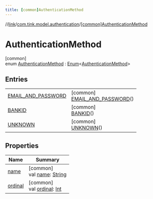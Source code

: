```yaml
---
title: [common]AuthenticationMethod
---
```

//[link](../../../index.html)/[com.tink.model.authentication](../index.html)/[[common]AuthenticationMethod](index.html)



# AuthenticationMethod



[common]\
enum [AuthenticationMethod](index.html) : [Enum](https://kotlinlang.org/api/latest/jvm/stdlib/kotlin/-enum/index.html)&lt;[AuthenticationMethod](index.html)&gt;



## Entries


| | |
|---|---|
| [EMAIL_AND_PASSWORD](-e-m-a-i-l_-a-n-d_-p-a-s-s-w-o-r-d/index.html) | [common]<br>[EMAIL_AND_PASSWORD](-e-m-a-i-l_-a-n-d_-p-a-s-s-w-o-r-d/index.html)() |
| [BANKID](-b-a-n-k-i-d/index.html) | [common]<br>[BANKID](-b-a-n-k-i-d/index.html)() |
| [UNKNOWN](-u-n-k-n-o-w-n/index.html) | [common]<br>[UNKNOWN](-u-n-k-n-o-w-n/index.html)() |


## Properties


| Name | Summary |
|---|---|
| [name](../../com.tink.service.network/[common]-sdk-client/-t-i-n-k_-l-i-n-k/index.html#-372974862%2FProperties%2F-1713223439) | [common]<br>val [name](../../com.tink.service.network/[common]-sdk-client/-t-i-n-k_-l-i-n-k/index.html#-372974862%2FProperties%2F-1713223439): [String](https://kotlinlang.org/api/latest/jvm/stdlib/kotlin/-string/index.html) |
| [ordinal](../../com.tink.service.network/[common]-sdk-client/-t-i-n-k_-l-i-n-k/index.html#-739389684%2FProperties%2F-1713223439) | [common]<br>val [ordinal](../../com.tink.service.network/[common]-sdk-client/-t-i-n-k_-l-i-n-k/index.html#-739389684%2FProperties%2F-1713223439): [Int](https://kotlinlang.org/api/latest/jvm/stdlib/kotlin/-int/index.html) |

